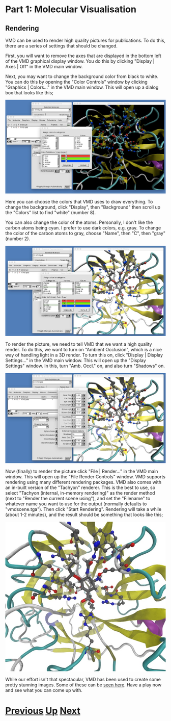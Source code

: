 # Part 1: Molecular Visualisation
## Rendering

VMD can be used to render high quality pictures for publications. To do this, there are a series of settings that should be changed.

First, you will want to remove the axes that are displayed in the bottom left of the VMD graphical display window. You do this by clicking "Display | Axes | Off" in the VMD main window.

Next, you may want to change the background color from black to white. You can do this by opening the "Color Controls" window by clicking "Graphics | Colors..." in the VMD main window. This will open up a dialog box that looks like this;

![Image showing the color controls box](vmd_render1.jpg)

Here you can choose the colors that VMD uses to draw everything. To change the background, click "Display", then "Background" then scroll up the "Colors" list to find "white" (number 8).

You can also change the color of the atoms. Personally, I don't like the carbon atoms being cyan. I prefer to use dark colors, e.g. gray. To change the color of the carbon atoms to gray, choose "Name", then "C", then "gray" (number 2).

![Image showing the color controls box](vmd_render2.jpg)

To render the picture, we need to tell VMD that we want a high quality render. To do this, we want to turn on "Ambient Occlusion", which is a nice way of handling light in a 3D render. To turn this on, click "Display | Display Settings..." in the VMD main window. This will open up the "Display Settings" window. In this, turn "Amb. Occl." on, and also turn "Shadows" on.

![Image showing the display settings box](vmd_render3.jpg)

Now (finally) to render the picture click "File | Render..." in the VMD main window. This will open up the "File Render Controls" window. VMD supports rendering using many different rendering packages. VMD also comes with an in-built version of the "Tachyon" renderer. This is the best to use, so select "Tachyon (internal, in-memory rendering)" as the render method (next to "Render the current scene using"), and set the "Filename" to whatever name you want to use for the output (normally defaults to "vmdscene.tga"). Then click "Start Rendering". Rendering will take a while (about 1-2 minutes), and the result should be something that looks like this;

![Image showing the display settings box](vmd_render4.jpg)

While our effort isn't that spectacular, VMD has been used to create some pretty stunning images. Some of these can be [seen here](http://www.ks.uiuc.edu/Gallery/Science/). Have a play now and see what you can come up with.

# [Previous](complex_selection.md) [Up](README.md) [Next](movies.md)
